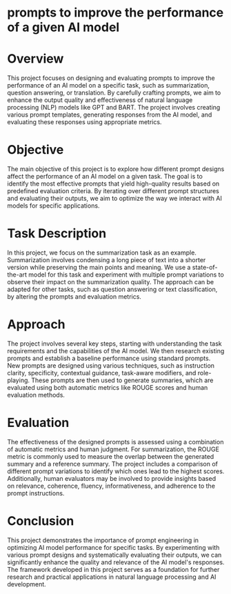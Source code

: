 #  prompts to improve the performance of a given AI model

# Overview
This project focuses on designing and evaluating prompts to improve the performance of an AI model on a specific task, such as summarization, question answering, or translation. By carefully crafting prompts, we aim to enhance the output quality and effectiveness of natural language processing (NLP) models like GPT and BART. The project involves creating various prompt templates, generating responses from the AI model, and evaluating these responses using appropriate metrics.

# Objective
The main objective of this project is to explore how different prompt designs affect the performance of an AI model on a given task. The goal is to identify the most effective prompts that yield high-quality results based on predefined evaluation criteria. By iterating over different prompt structures and evaluating their outputs, we aim to optimize the way we interact with AI models for specific applications.

# Task Description
In this project, we focus on the summarization task as an example. Summarization involves condensing a long piece of text into a shorter version while preserving the main points and meaning. We use a state-of-the-art model for this task and experiment with multiple prompt variations to observe their impact on the summarization quality. The approach can be adapted for other tasks, such as question answering or text classification, by altering the prompts and evaluation metrics.

# Approach
The project involves several key steps, starting with understanding the task requirements and the capabilities of the AI model. We then research existing prompts and establish a baseline performance using standard prompts. New prompts are designed using various techniques, such as instruction clarity, specificity, contextual guidance, task-aware modifiers, and role-playing. These prompts are then used to generate summaries, which are evaluated using both automatic metrics like ROUGE scores and human evaluation methods.

# Evaluation
The effectiveness of the designed prompts is assessed using a combination of automatic metrics and human judgment. For summarization, the ROUGE metric is commonly used to measure the overlap between the generated summary and a reference summary. The project includes a comparison of different prompt variations to identify which ones lead to the highest scores. Additionally, human evaluators may be involved to provide insights based on relevance, coherence, fluency, informativeness, and adherence to the prompt instructions.

# Conclusion
This project demonstrates the importance of prompt engineering in optimizing AI model performance for specific tasks. By experimenting with various prompt designs and systematically evaluating their outputs, we can significantly enhance the quality and relevance of the AI model's responses. The framework developed in this project serves as a foundation for further research and practical applications in natural language processing and AI development.
